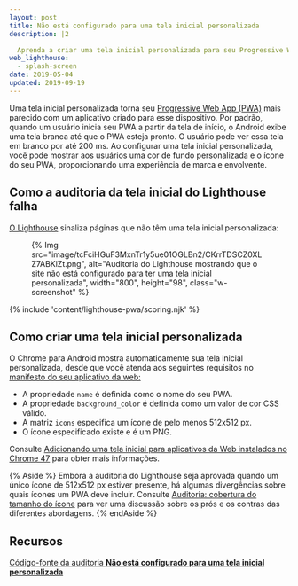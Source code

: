 ```yaml
---
layout: post
title: Não está configurado para uma tela inicial personalizada
description: |2

  Aprenda a criar uma tela inicial personalizada para seu Progressive Web App.
web_lighthouse:
  - splash-screen
date: 2019-05-04
updated: 2019-09-19
---
```


Uma tela inicial personalizada torna seu [Progressive Web App (PWA)](/discover-installable) mais parecido com um aplicativo criado para esse dispositivo. Por padrão, quando um usuário inicia seu PWA a partir da tela de início, o Android exibe uma tela branca até que o PWA esteja pronto. O usuário pode ver essa tela em branco por até 200 ms. Ao configurar uma tela inicial personalizada, você pode mostrar aos usuários uma cor de fundo personalizada e o ícone do seu PWA, proporcionando uma experiência de marca e envolvente.

## Como a auditoria da tela inicial do Lighthouse falha

[O Lighthouse](https://developers.google.com/web/tools/lighthouse/) sinaliza páginas que não têm uma tela inicial personalizada:

<figure class="w-figure">{% Img src="image/tcFciHGuF3MxnTr1y5ue01OGLBn2/CKrrTDSCZ0XLZ7ABKlZt.png", alt="Auditoria do Lighthouse mostrando que o site não está configurado para ter uma tela inicial personalizada", width="800", height="98", class="w-screenshot" %}</figure>

{% include 'content/lighthouse-pwa/scoring.njk' %}

## Como criar uma tela inicial personalizada

O Chrome para Android mostra automaticamente sua tela inicial personalizada, desde que você atenda aos seguintes requisitos no [manifesto do seu aplicativo da web:](/add-manifest)

- A propriedade `name` é definida como o nome do seu PWA.
- A propriedade `background_color` é definida como um valor de cor CSS válido.
- A matriz `icons` especifica um ícone de pelo menos 512x512 px.
- O ícone especificado existe e é um PNG.

Consulte [Adicionando uma tela inicial para aplicativos da Web instalados no Chrome 47](https://developers.google.com/web/updates/2015/10/splashscreen) para obter mais informações.

{% Aside %} Embora a auditoria do Lighthouse seja aprovada quando um único ícone de 512x512 px estiver presente, há algumas divergências sobre quais ícones um PWA deve incluir. Consulte [Auditoria: cobertura do tamanho do ícone](https://github.com/GoogleChrome/lighthouse/issues/291) para ver uma discussão sobre os prós e os contras das diferentes abordagens. {% endAside %}

## Recursos

[Código-fonte da auditoria **Não está configurado para uma tela inicial personalizada**](https://github.com/GoogleChrome/lighthouse/blob/master/lighthouse-core/audits/splash-screen.js)
